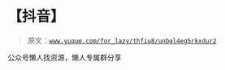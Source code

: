 # 【抖音】

> 原文：[`www.yuque.com/for_lazy/thfiu8/unbgl4eg5rkxdur2`](https://www.yuque.com/for_lazy/thfiu8/unbgl4eg5rkxdur2)

<ne-p id="u780e11da" data-lake-id="u780e11da"><ne-text id="uaebfaaea">公众号懒人找资源，懒人专属群分享</ne-text></ne-p>